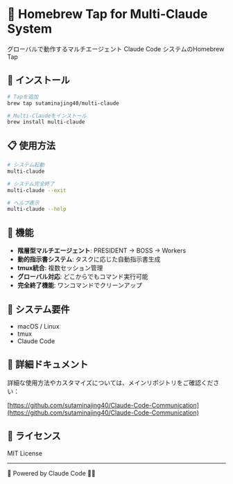 # 🍺 Homebrew Tap for Multi-Claude System

グローバルで動作するマルチエージェント Claude Code システムのHomebrew Tap

## 🚀 インストール

```bash
# Tapを追加
brew tap sutaminajing40/multi-claude

# Multi-Claudeをインストール
brew install multi-claude
```

## 📋 使用方法

```bash
# システム起動
multi-claude

# システム完全終了
multi-claude --exit

# ヘルプ表示
multi-claude --help
```

## 🎯 機能

- **階層型マルチエージェント**: PRESIDENT → BOSS → Workers
- **動的指示書システム**: タスクに応じた自動指示書生成
- **tmux統合**: 複数セッション管理
- **グローバル対応**: どこからでもコマンド実行可能
- **完全終了機能**: ワンコマンドでクリーンアップ

## 🔧 システム要件

- macOS / Linux
- tmux
- Claude Code

## 📖 詳細ドキュメント

詳細な使用方法やカスタマイズについては、メインリポジトリをご確認ください：

[https://github.com/sutaminajing40/Claude-Code-Communication](https://github.com/sutaminajing40/Claude-Code-Communication)

## 🤝 ライセンス

MIT License

---
🚀 Powered by Claude Code 🤖✨